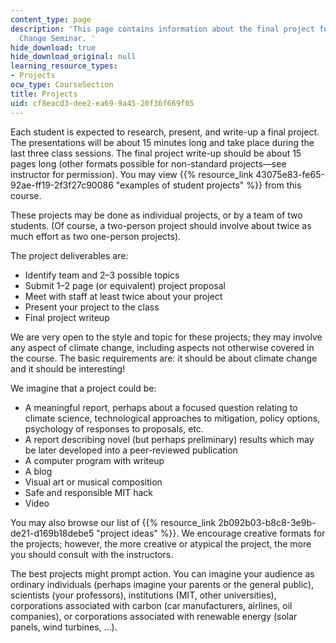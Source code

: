```yaml
---
content_type: page
description: 'This page contains information about the final project for 6.S898 Climate
  Change Seminar. '
hide_download: true
hide_download_original: null
learning_resource_types:
- Projects
ocw_type: CourseSection
title: Projects
uid: cf8eacd3-dee2-ea69-9a45-20f36f669f05
---
```


Each student is expected to research, present, and write-up a final project. The presentations will be about 15 minutes long and take place during the last three class sessions. The final project write-up should be about 15 pages long (other formats possible for non-standard projects—see instructor for permission). You may view {{% resource_link 43075e83-fe65-92ae-ff19-2f3f27c90086 "examples of student projects" %}} from this course. 

These projects may be done as individual projects, or by a team of two students. (Of course, a two-person project should involve about twice as much effort as two one-person projects).

The project deliverables are:

*   Identify team and 2–3 possible topics
*   Submit 1–2 page (or equivalent) project proposal
*   Meet with staff at least twice about your project
*   Present your project to the class
*   Final project writeup

We are very open to the style and topic for these projects; they may involve any aspect of climate change, including aspects not otherwise covered in the course. The basic requirements are: it should be about climate change and it should be interesting!

We imagine that a project could be:

*   A meaningful report, perhaps about a focused question relating to climate science, technological approaches to mitigation, policy options, psychology of responses to proposals, etc.
*   A report describing novel (but perhaps preliminary) results which may be later developed into a peer-reviewed publication
*   A computer program with writeup
*   A blog
*   Visual art or musical composition
*   Safe and responsible MIT hack
*   Video

You may also browse our list of {{% resource_link 2b092b03-b8c8-3e9b-de21-d169b18debe5 "project ideas" %}}. We encourage creative formats for the projects; however, the more creative or atypical the project, the more you should consult with the instructors.

The best projects might prompt action. You can imagine your audience as ordinary individuals (perhaps imagine your parents or the general public), scientists (your professors), institutions (MIT, other universities), corporations associated with carbon (car manufacturers, airlines, oil companies), or corporations associated with renewable energy (solar panels, wind turbines, ...).